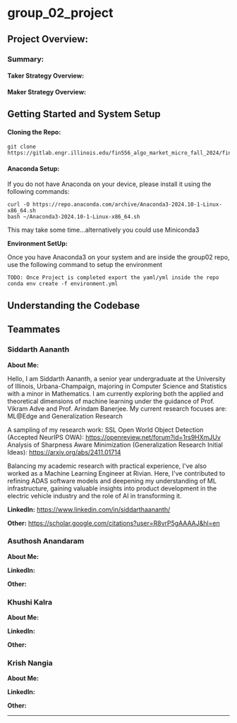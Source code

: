 # group_02_project

## Project Overview:

### Summary:

#### Taker Strategy Overview:

#### Maker Strategy Overview:

## Getting Started and System Setup

#### Cloning the Repo:

```
git clone https://gitlab.engr.illinois.edu/fin556_algo_market_micro_fall_2024/fin556_algo_market_micro_fall_2024_02/group_02_project.git
```

#### Anaconda Setup:

If you do not have Anaconda on your device, please install it using the following commands:

```
curl -O https://repo.anaconda.com/archive/Anaconda3-2024.10-1-Linux-x86_64.sh
bash ~/Anaconda3-2024.10-1-Linux-x86_64.sh
```

This may take some time...alternatively you could use Miniconda3

**Environment SetUp:**

Once you have Anaconda3 on your system and are inside the group02 repo, use the following command to setup the environment

```
TODO: Once Project is completed export the yaml/yml inside the repo
conda env create -f environment.yml
```

## Understanding the Codebase

## Teammates

### Siddarth Aananth

**About Me:**

Hello, I am Siddarth Aananth, a senior year undergraduate at the University of Illinois, Urbana-Champaign, majoring in Computer Science and Statistics with a minor in Mathematics. I am currently exploring both the applied and theoretical dimensions of machine learning under the guidance of Prof. Vikram Adve and Prof. Arindam Banerjee. My current research focuses are: ML@Edge and Generalization Research

A sampling of my research work:
SSL Open World Object Detection (Accepted NeurIPS OWA): https://openreview.net/forum?id=1rs9HXmJUv
Analysis of Sharpness Aware Minimization (Generalization Research Initial Ideas): https://arxiv.org/abs/2411.01714

Balancing my academic research with practical experience, I've also worked as a Machine Learning Engineer at Rivian. Here, I've contributed to refining ADAS software models and deepening my understanding of ML infrastructure, gaining valuable insights into product development in the electric vehicle industry and the role of AI in transforming it.

**LinkedIn:** https://www.linkedin.com/in/siddarthaananth/

**Other:** https://scholar.google.com/citations?user=R8vrP5gAAAAJ&hl=en

### Asuthosh Anandaram 

**About Me:**

**LinkedIn:**

**Other:**

### Khushi Kalra

**About Me:**

**LinkedIn:**

**Other:**

### Krish Nangia

**About Me:**

**LinkedIn:**

**Other:**

___


